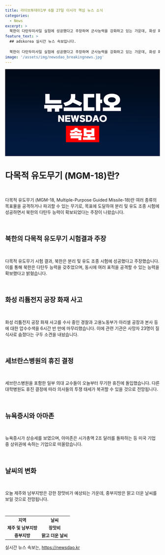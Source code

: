 ```yaml
---
title: 라이브투데이1부 6월 27일 이시각 핵심 뉴스 소식
categories:
  - News
excerpt: >
  북한이 다탄두미사일 실험에 성공했다고 주장하며 군사능력을 강화하고 있는 가운데, 화성 화재 사고의 압수수색이 종료되어 현장 조사 중이다. 또한 세브란스병원은 의대 교수들이 휴진에 나서며 의료정책 변경을 촉구하고 있으며, 뉴욕증시는 상승세를 보였다. 날씨는 제주와 남부지방은 강한 장맛비가 예상되지만 중부지방은 더운 날씨가 예상된다.
feature_text: >
  ## adskorea 실시간 뉴스 속보입니다.

  북한이 다탄두미사일 실험에 성공했다고 주장하며 군사능력을 강화하고 있는 가운데, 화성 화재 사고의 압수수색이 종료되어 현장 조사 중이다. 또한 세브란스병원은 의대 교수들이 휴진에 나서며 의료정책 변경을 촉구하고 있으며, 뉴욕증시는 상승세를 보였다. 날씨는 제주와 남부지방은 강한 장맛비가 예상되지만 중부지방은 더운 날씨가 예상된다.
image: '/assets/img/newsdao_breakingnews.jpg'
---
```


<p><img src="/assets/img/newsdao_breakingnews.jpg" alt="adskorea 속보" /></p>

<h1 data-ke-size="size26">다목적 유도무기 (MGM-18)란?</h1>

<p data-ke-size="size16">&nbsp;</p>

<p>다목적 유도무기 (MGM-18, Multiple-Purpose Guided Missile-18)란 여러 종류의 목표물을 공격하거나 파괴할 수 있는 무기로, 목표에 도달하여 분리 및 유도 조종 시험에 성공하면서 북한의 다탄두 능력이 확보되었다는 주장이 나왔습니다.</p>

<p data-ke-size="size16">&nbsp;</p>

<h2 data-ke-size="size26">북한의 다목적 유도무기 시험결과 주장</h2>

<p data-ke-size="size16">&nbsp;</p>

<p>다목적 유도무기 시험 결과, 북한은 분리 및 유도 조종 시험에 성공했다고 주장했습니다. 이를 통해 북한은 다탄두 능력을 갖추었으며, 동시에 여러 표적을 공격할 수 있는 능력을 확보했다고 밝혔습니다.</p>

<p data-ke-size="size16">&nbsp;</p>

<h2 data-ke-size="size26">화성 리튬전지 공장 화재 사고</h2>

<p data-ke-size="size16">&nbsp;</p>

<p>화성 리튬전지 공장 화재 사고를 수사 중인 경찰과 고용노동부가 아리셀 공장과 본사 등에 대한 압수수색을 6시간 반 만에 마무리했습니다. 이에 관련 기관은 사망자 23명이 질식사로 숨졌다는 구두 소견을 내놨습니다.</p>

<p data-ke-size="size16">&nbsp;</p>

<h2 data-ke-size="size26">세브란스병원의 휴진 결정</h2>

<p data-ke-size="size16">&nbsp;</p>

<p>세브란스병원을 포함한 일부 의대 교수들이 오늘부터 무기한 휴진에 돌입했습니다. 다른 대학병원도 휴진 결정에 따라 의사들의 투쟁 태세가 복귀할 수 있을 것으로 전망됩니다.</p>

<p data-ke-size="size16">&nbsp;</p>

<h2 data-ke-size="size26">뉴욕증시와 아마존</h2>

<p data-ke-size="size16">&nbsp;</p>

<p>뉴욕증시가 상승세를 보였으며, 아마존은 시가총액 2조 달러를 돌파하는 등 미국 기업 중 상위권에 속하는 기업으로 떠올랐습니다.</p>

<p data-ke-size="size16">&nbsp;</p>

<h2 data-ke-size="size26">날씨의 변화</h2>

<p data-ke-size="size16">&nbsp;</p>

<p>오늘 제주와 남부지방은 강한 장맛비가 예상되는 가운데, 중부지방은 맑고 더운 날씨를 보일 것으로 전망됩니다.</p>

<p data-ke-size="size16">&nbsp;</p>

<table>
  <tbody>
    <tr>
      <td style="text-align: center; height: 17px;"><b>지역</b></td>
      <td style="text-align: center; height: 17px;"><b>날씨</b></td>
    </tr>
    <tr>
      <td style="text-align: center; height: 17px;"><b>제주 및 남부지방</b></td>
      <td style="text-align: center; height: 17px;"><b>장맛비</b></td>
    </tr>
    <tr>
      <td style="text-align: center; height: 17px;"><b>중부지방</b></td>
      <td style="text-align: center; height: 17px;"><b>맑고 더운 날씨</b></td>
    </tr>
  </tbody>
</table>
실시간 뉴스 속보는, <a href="https://newsdao.kr" rel="dofollow">https://newsdao.kr</a>


